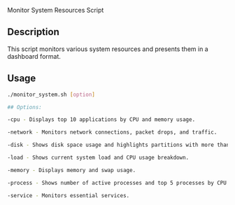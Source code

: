  Monitor System Resources Script

## Description
This script monitors various system resources and presents them in a dashboard format.

## Usage
```bash
./monitor_system.sh [option]

## Options:

-cpu - Displays top 10 applications by CPU and memory usage.

-network - Monitors network connections, packet drops, and traffic.

-disk - Shows disk space usage and highlights partitions with more than 80% usage.

-load - Shows current system load and CPU usage breakdown.

-memory - Displays memory and swap usage.

-process - Shows number of active processes and top 5 processes by CPU and memory usage.

-service - Monitors essential services.

